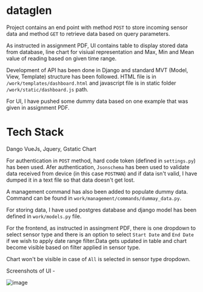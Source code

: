 # dataglen
Project contains an end point with method `POST` to store incoming sensor data and method `GET` to retrieve data based on query
parameters.

As instructed in assignment PDF, UI contains table to display stored data from database, line chart for visiual representation and
Max, Min and Mean value of reading based on given time range.

Development of API has been done in Django and standard MVT (Model, View, Template) structure has been followed. HTML file is in
`/work/templates/dashboard.html` and javascript file is in static folder `/work/static/dashboard.js` path.

For UI, I have pushed some dummy data based on one example that was given in assignment PDF.

# Tech Stack
Dango
VueJs, Jquery, Gstatic Chart


For authentication in `POST` method, hard code token (defined in `settings.py`) has been used. Afer authentication, `Jsonschema` has
been used to validate data received from device (in this case `POSTMAN`) and if data isn't valid, I have dumped it in a text file
so that data doesn't get lost.

A management command has also been added to populate dummy data. Command can be found in `work/management/commands/dummay_data.py`.


For storing data, I have used postgres database and django model has been defined in `work/models.py` file. 

For the frontend, as instructed in assingment PDF, there is one dropdown to select sensor type and there is an option to select
`Start Date` and `End Date` if we wish to apply date range filter.Data gets updated in table and chart become visible based
on filter applied in sensor type.

Chart won't be visible in case of `All` is selected in sensor type dropdown.

Screenshots of UI -

![image](https://user-images.githubusercontent.com/10773085/79552089-30d7ac80-80b8-11ea-99cb-f24261598588.png)


